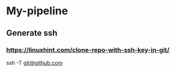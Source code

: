 # My-pipeline

## Generate ssh
### https://linuxhint.com/clone-repo-with-ssh-key-in-git/
ssh -T git@github.com
